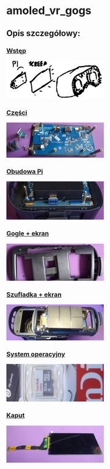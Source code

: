 # amoled_vr_gogs


## Opis szczegółowy:

### [Wstęp](01_intro.md)
[![](_pics/index/tn_sec01.png)](01_intro.md)

### [Części](02_parts.md)
[![](_pics/index/tn_sec02.jpg)](02_parts.md)

### [Obudowa Pi](03_pi_case.md)
[![](_pics/index/tn_sec03.jpg)](03_pi_case.md)

### [Gogle + ekran](04_join.md)
[![](_pics/index/tn_sec04.jpg)](04_join.md)

### [Szufladka + ekran](05_join2.md)
[![](_pics/index/tn_sec05.jpg)](05_join2.md)

### [System operacyjny](06_os.md)
[![](_pics/index/tn_sec06.jpg)](06_os.md)

### [Kaput](07_kaput.md)
[![](_pics/index/tn_sec07.jpg)](07_kaput.md)

